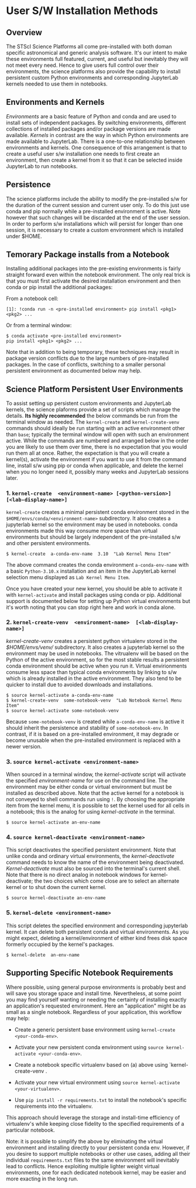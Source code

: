 # User S/W Installation Methods

## Overview

The STScI Science Platforms all come pre-installed with both doman specific
astronomical and generic analysis software.  It's our intent to make these
environments full featured, current, and useful but inevitably they will not
meet every need.  Hence to give users full control over their environments, the
science platforms also provide the capability to install persistent custom
Python environments and corresponding JupyterLab kernels needed to use them
in notebooks.

## Environments and Kernels

*Environments* are a basic feature of Python and conda and are used to install
sets of independent packages.  By switching environments, different collections
of installed packages and/or package versions are made available.  *Kernels* in
contrast are the way in which Python environments are made available to
JupyterLab.  There is a one-to-one relationship between environments and
kernels.  One consequence of this arrangement is that to create a useful user
s/w installation one needs to first create an environment, then create a kernel
from it so that it can be selected inside JupyterLab to run notebooks.

## Persistence

The science platforms include the ability to modify the pre-installed s/w for
the duration of the current session and current user only.   To do this just
use conda and pip normally while a pre-installed environment is active.   Note
however that such changes will be discarded at the end of the user session.
In order to perform s/w installations which will persist for longer than one
session,  it is necessary to create a custom environment which is installed
under $HOME.

## Temorary Package installs from a Notebook

Installing additional packages into the pre-existing environments is fairly
straight forward even within the notebook environment.   The only real trick
is that you must first activate the desired installation environment and then
conda or pip install the additional packages:

From a notebook cell:

```
[1]: !conda run -n <pre-installed environment> pip install <pkg1> <pkg2> ...
```

Or from a terminal window:

```
$ conda activate <pre-installed environment>
pip install <pkg1> <pkg2> ...
```

Note that in addition to being temporary, these techniques may result in
package version conflicts due to the large numbers of pre-installed packages.
In the case of conflicts,  switching to a smaller personal persistent
environment as documented below may help.


## Science Platform Persistent User Environments

To assist setting up persistent custom environments and JupyterLab kernels, the
science plaforms provide a set of scripts which manage the details.  **Its
highly recommended** the below commands be run from the terminal window as
needed.  The `kernel-create` and `kernel-create-venv` commands should ideally
be run starting with an active environment other than `base`; typically the
terminal window will open with such an environment active.  While the commands
are numbered and arranged below in the order you are likely to use them over
time, there is no expectation that you would run them all at once.  Rather, the
expectation is that you will create a kernel(s), activate the environment if
you want to use it from the command line, install s/w using pip or conda when
applicable, and delete the kernel when you no longer need it, possibly many
weeks and JupyterLab sessions later.

### 1. `kernel-create  <environment-name> [<python-version>]  [<lab-display-name>]`

`kernel-create` creates a minimal persistent conda environment stored in the
`$HOME/envs/conda/<environment-name>` subdirectory.  It also creates a
jupyterlab kernel so the environment may be used in notebooks.  conda
environments made this way consume more space than virtual environments but
should be largely independent of the pre-installed s/w and other persistent
environments.

```
$ kernel-create  a-conda-env-name  3.10  "Lab Kernel Menu Item"
```

The above command creates the conda environment `a-conda-env-name` with a
basic `Python-3.10.x` installation and an item in the JupyterLab kernel
selection menu displayed as `Lab Kernel Menu Item`.

Once you have created your new kernel, you should be able to activate it with
`kernel-activate` and install packages using conda or pip.  Additional support
is documented below for setting up Python virtual environments but it's worth
noting that you can stop right here and work in conda alone.

### 2. `kernel-create-venv  <environment-name>  [<lab-display-name>]`

*kernel-create-venv* creates a persistent python virtualenv stored in the
*$HOME/envs/venv/<environment-name>* subdirectory.  It also creates a
jupyterlab kernel so the environment may be used in notebooks.  The vitrualenv
will be based on the Python of the active environment, so for the most stable
results a persistent conda environment should be active when you run it.
Virtual envirionments consume less space than typical conda environments by
linking to s/w which is already installed in the active environment.  They
also tend to be quicker to install due to avoided downloads and installations.

```
$ source kernel-activate a-conda-env-name
$ kernel-create-venv  some-notebook-venv  "Lab Notebook Kernel Menu Item"
$ source kernel-activate some-notebook-venv
```

Because `some-notebook-venv` is created while `a-conda-env-name` is active
it should inherit the persistence and stability of `some-notebook-env`.  In
contrast,  if it is based on a pre-installed environment,  it may degrade
or become unusable when the pre-installed environment is replaced with a
newer version.

### 3. `source kernel-activate <environment-name>`

When sourced in a terminal window, the *kernel-activate* script will activate the
specified *environment-name* for use on the command line.  The environment may be
either conda or virtual environment but must be installed as described above.
Note that the active kernel for a notebook is not conveyed to shell commands run
using `!`.  By choosing the appropriate item from the kernel menu,  it is possible
to set the kernel used for all cells in a notebook;  this is the analog for using
*kernel-activate* in the terminal.

```
$ source kernel-activate an-env-name
```

### 4. `source kernel-deactivate <environment-name>`

This script deactivates the specified persistent environment.  Note that unlike conda
and ordinary virtual environments,  the *kernel-deactivate* command needs to know the
name of the environment being deactivated.   *Kernel-deactivate* must also be sourced
into the terminal's current shell.   Note that there is no direct analog in notebook
windows for kernel-deactivate;  the two choices which come close are to select an alternate
kernel or to shut down the current kernel.

```
$ source kernel-deactivate an-env-name
```

### 5. `kernel-delete <environment-name>`

This script deletes the specified environment and corresponding jupyterlab
kernel.  It can delete both persistent conda and virtual environments. As
you might expect,  deleting a kernel/environment of either kind frees disk
space formerly occupied by the kernel's packages.

```
$ kernel-delete  an-env-name
```

## Supporting Specific Notebook Requirements

Where possible, using general purpose environments is probably best and will
save you storage space and install time.  Nevertheless, at some point you may
find yourself wanting or needing the certainty of installing exactly an
application's requested environment.  Here an "application" might be as small
as a single notebook.  Regardless of your application, this workflow may help:

  - Create a generic persistent base environment using `kernel-create <your-conda-env>`.

  - Activate your new persistent conda environment using `source kernel-activate <your-conda-env>`.

  - Create a notebook specific virtualenv based on (a) above using `kernel-create-venv <your-virtualenv>.

  - Activate your new virtual environment using `source kernel-activate <your-virtualenv>`.

  - Use `pip install -r requirements.txt` to install the notebook's specific requirements into the virtualenv.

This approach should leverage the storage and install-time efficiency of
virtualenv's while keeping close fidelity to the specified requirements of a
particular notebook.

Note: it is possible to simplify the above by eliminating the virtual
environment and installing directly to your persistent conda env.  However, if
you desire to support multiple notebooks or other use cases, adding all their
individual `requirements.txt` files to the same environment will inevitably
lead to conflicts.  Hence exploiting multiple lighter weight virtual
environments, one for each dedicated notebook kernel, may be easier and more
exacting in the long run.

